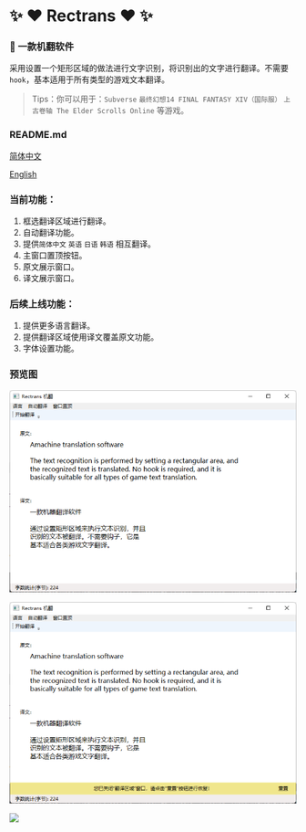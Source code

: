 # :sparkles: :heart: Rectrans :heart: :sparkles:


### :unicorn: 一款机翻软件

采用设置一个矩形区域的做法进行文字识别，将识别出的文字进行翻译。不需要`hook`，基本适用于所有类型的游戏文本翻译。

> Tips：你可以用于：`Subverse` `最终幻想14 FINAL FANTASY XIV（国际服）` `上古卷轴 The Elder Scrolls Online` 等游戏。


### README.md

[简体中文](README.md)

[English](README.en.md)


### 当前功能：

1. 框选翻译区域进行翻译。
2. 自动翻译功能。
3. 提供`简体中文` `英语` `日语` `韩语` 相互翻译。
4. 主窗口置顶按钮。
5. 原文展示窗口。
6. 译文展示窗口。


### 后续上线功能：

1. 提供更多语言翻译。
2. 提供翻译区域使用译文覆盖原文功能。
3. 字体设置功能。

### 预览图

![](assets/preview1.png)

![](assets/preview2.png)

![](assets/preview3.png)

